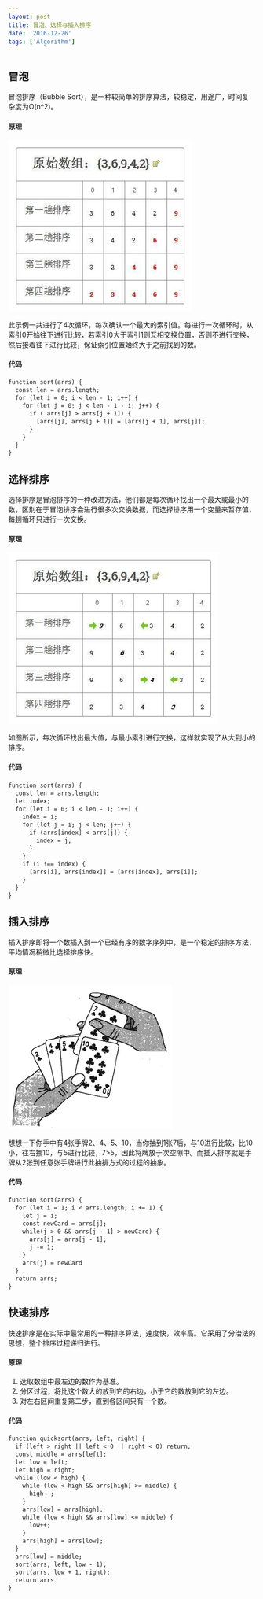 ```yaml
---
layout: post
title: 冒泡、选择与插入排序
date: '2016-12-26'
tags: ['Algorithm']
---
```


## 冒泡
冒泡排序（Bubble Sort），是一种较简单的排序算法，较稳定，用途广，时间复杂度为O(n^2)。

#### 原理

![](/static/imgs/冒泡、选择与插入排序-1.jpg)

此示例一共进行了4次循环，每次确认一个最大的索引值。每进行一次循环时，从索引0开始往下进行比较，若索引0大于索引1则互相交换位置，否则不进行交换，然后接着往下进行比较，保证索引位置始终大于之前找到的数。

#### 代码

```
function sort(arrs) {
  const len = arrs.length;
  for (let i = 0; i < len - 1; i++) {
    for (let j = 0; j < len - 1 - i; j++) {
      if ( arrs[j] > arrs[j + 1]) {
        [arrs[j], arrs[j + 1]] = [arrs[j + 1], arrs[j]];
      }
    }
  }
}
```

## 选择排序
选择排序是冒泡排序的一种改进方法，他们都是每次循环找出一个最大或最小的数，区别在于冒泡排序会进行很多次交换数据，而选择排序用一个变量来暂存值，每趟循环只进行一次交换。

#### 原理
![选择排序](/static/imgs/冒泡、选择与插入排序-2.jpg)

如图所示，每次循环找出最大值，与最小索引进行交换，这样就实现了从大到小的排序。

#### 代码
```
function sort(arrs) {
  const len = arrs.length;
  let index;
  for (let i = 0; i < len - 1; i++) {
    index = i;
    for (let j = i; j < len; j++) {
      if (arrs[index] < arrs[j]) {
        index = j;
      }
    }
    if (i !== index) {
      [arrs[i], arrs[index]] = [arrs[index], arrs[i]];
    }
  }
}
```

## 插入排序
插入排序即将一个数插入到一个已经有序的数字序列中，是一个稳定的排序方法，平均情况稍微比选择排序快。

#### 原理

![](/static/imgs/冒泡、选择与插入排序-3.jpg)

想想一下你手中有4张手牌2、4、5、10，当你抽到1张7后，与10进行比较，比10小，往右挪10，与5进行比较，7>5，因此将牌放于次空隙中。而插入排序就是手牌从2张到任意张手牌进行此抽排方式的过程的抽象。

#### 代码
```
function sort(arrs) {
  for (let i = 1; i < arrs.length; i += 1) {
    let j = i;
    const newCard = arrs[j];
    while(j > 0 && arrs[j - 1] > newCard) {
      arrs[j] = arrs[j - 1];
      j -= 1;
    }
    arrs[j] = newCard
  }
  return arrs;
}
```

## 快速排序
快速排序是在实际中最常用的一种排序算法，速度快，效率高。它采用了分治法的思想，整个排序过程递归进行。

#### 原理
1. 选取数组中最左边的数作为基准。
2. 分区过程，将比这个数大的放到它的右边，小于它的数放到它的左边。
3. 对左右区间重复第二步，直到各区间只有一个数。

#### 代码
```
function quicksort(arrs, left, right) {
  if (left > right || left < 0 || right < 0) return;
  const middle = arrs[left];
  let low = left;
  let high = right;
  while (low < high) {
    while (low < high && arrs[high] >= middle) {
      high--;
    }
    arrs[low] = arrs[high];
    while (low < high && arrs[low] <= middle) {
      low++;
    }
    arrs[high] = arrs[low];
  }
  arrs[low] = middle;
  sort(arrs, left, low - 1);
  sort(arrs, low + 1, right);
  return arrs
}
```
